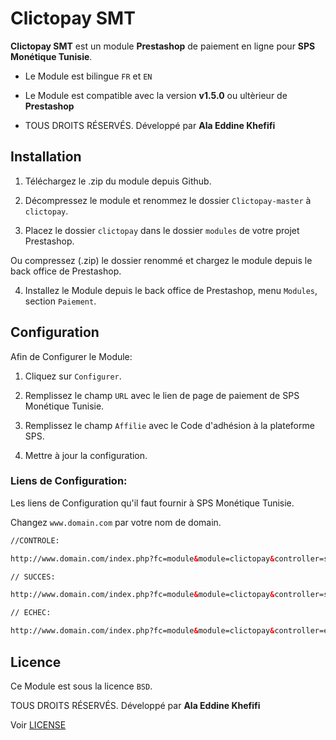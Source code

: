 Clictopay SMT
=====================

**Clictopay SMT** est un module **Prestashop** de paiement en ligne pour **SPS Monétique Tunisie**.

- Le Module est bilingue ``FR`` et ``EN``

- Le Module est compatible avec la version **v1.5.0** ou ultèrieur de **Prestashop**

- TOUS DROITS RÉSERVÉS. Développé par **Ala Eddine Khefifi**



Installation
------------

1. Téléchargez le .zip du module depuis Github.

2. Décompressez le module et renommez le dossier ``Clictopay-master``  à  ``clictopay``.

3. Placez le dossier ``clictopay`` dans le dossier ``modules`` de votre projet Prestashop.

 Ou compressez (.zip) le dossier renommé et chargez le module depuis le back office de Prestashop.

4. Installez le Module depuis le back office de Prestashop, menu ``Modules``, section ``Paiement``.



Configuration
-------------

Afin de Configurer le Module:

1. Cliquez sur ``Configurer``.

2. Remplissez le champ ``URL`` avec le lien de page de paiement de SPS Monétique Tunisie.

3. Remplissez le champ ``Affilie`` avec le Code d'adhésion à la plateforme SPS.

4. Mettre à jour la configuration.


### Liens de Configuration:

Les liens de Configuration qu'il faut fournir à SPS Monétique Tunisie.

Changez ``www.domain.com`` par votre nom de domain.


``` html
//CONTROLE:

http://www.domain.com/index.php?fc=module&module=clictopay&controller=smtcontrol

// SUCCES:

http://www.domain.com/index.php?fc=module&module=clictopay&controller=succes

// ECHEC:

http://www.domain.com/index.php?fc=module&module=clictopay&controller=echec

```


Licence
-------

Ce Module est sous la licence ``BSD``.

TOUS DROITS RÉSERVÉS. Développé par **Ala Eddine Khefifi**

Voir [LICENSE](https://github.com/NAYZO/Clictopay/blob/master/LICENSE)